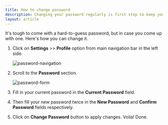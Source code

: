 ```yaml
---
title: How to change password
description: Changing your password regularly is first step to keep your account secure
layout: article
---
```

It's tough to come with a hard-to-guess password, but in case you come up with one. Here's how you can change it.

1. Click on **Settings** >> **Profile** option from main navigation bar in the left side.

	![password-navigation]({{site.url}}/images/navigation/settings.png)

2. Scroll to the **Password** section.

	![password-form]({{site.url}}/images/settings/password.png)

3. Fill in your current password in the **Current Password** field.

4. Then fill your new password twice in the **New Password** and **Confirm Password** fields respectively.

5. Click on **Change Password** button to apply changes. Voila! Done.